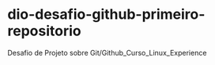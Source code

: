 # dio-desafio-github-primeiro-repositorio
Desafio de Projeto sobre Git/Github_Curso_Linux_Experience
